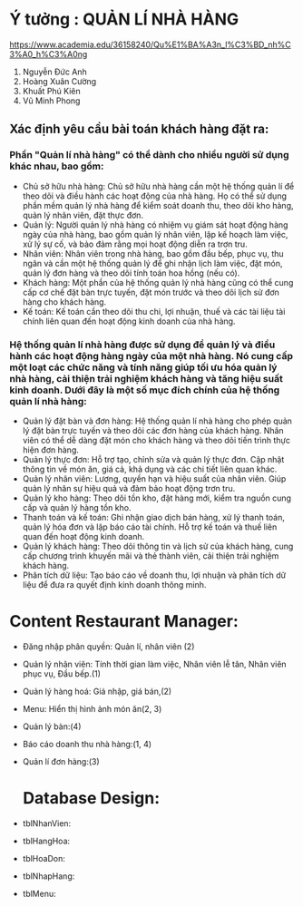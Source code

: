 # Ý tưởng : QUẢN LÍ NHÀ HÀNG
https://www.academia.edu/36158240/Qu%E1%BA%A3n_l%C3%BD_nh%C3%A0_h%C3%A0ng
  1. Nguyễn Đức Anh   
  2. Hoàng Xuân Cường 
  3. Khuất Phú Kiên 
  4. Vũ Minh Phong

## Xác định yêu cầu bài toán khách hàng đặt ra:
### Phần "Quản lí nhà hàng" có thể dành cho nhiều người sử dụng khác nhau, bao gồm:
- Chủ sở hữu nhà hàng: Chủ sở hữu nhà hàng cần một hệ thống quản lí để theo dõi và điều hành các hoạt động của nhà hàng. Họ có thể sử dụng phần mềm quản lý nhà hàng để kiểm soát doanh thu, theo dõi kho hàng, quản lý nhân viên, đặt thực đơn.
- Quản lý: Người quản lý nhà hàng có nhiệm vụ giám sát hoạt động hàng ngày của nhà hàng, bao gồm quản lý nhân viên, lập kế hoạch làm việc, xử lý sự cố, và bảo đảm rằng mọi hoạt động diễn ra trơn tru.
- Nhân viên: Nhân viên trong nhà hàng, bao gồm đầu bếp, phục vụ, thu ngân và cần một hệ thống quản lý để ghi nhận lịch làm việc, đặt món, quản lý đơn hàng và theo dõi tính toán hoa hồng (nếu có).
- Khách hàng: Một phần của hệ thống quản lý nhà hàng cũng có thể cung cấp cơ chế đặt bàn trực tuyến, đặt món trước và theo dõi lịch sử đơn hàng cho khách hàng.
- Kế toán: Kế toán cần theo dõi thu chi, lợi nhuận, thuế và các tài liệu tài chính liên quan đến hoạt động kinh doanh của nhà hàng.


### Hệ thống quản lí nhà hàng được sử dụng để quản lý và điều hành các hoạt động hàng ngày của một nhà hàng. Nó cung cấp một loạt các chức năng và tính năng giúp tối ưu hóa quản lý nhà hàng, cải thiện trải nghiệm khách hàng và tăng hiệu suất kinh doanh. Dưới đây là một số mục đích chính của hệ thống quản lí nhà hàng:
- Quản lý đặt bàn và đơn hàng: Hệ thống quản lí nhà hàng cho phép quản lý đặt bàn trực tuyến và theo dõi các đơn hàng của khách hàng. Nhân viên có thể dễ dàng đặt món cho khách hàng và theo dõi tiến trình thực hiện đơn hàng.
- Quản lý thực đơn: Hỗ trợ tạo, chỉnh sửa và quản lý thực đơn. Cập nhật thông tin về món ăn, giá cả, khả dụng và các chi tiết liên quan khác.
- Quản lý nhân viên: Lương, quyền hạn và hiệu suất của nhân viên. Giúp quản lý nhân sự hiệu quả và đảm bảo hoạt động trơn tru.
- Quản lý kho hàng: Theo dõi tồn kho, đặt hàng mới, kiểm tra nguồn cung cấp và quản lý hàng tồn kho.
- Thanh toán và kế toán: Ghi nhận giao dịch bán hàng, xử lý thanh toán, quản lý hóa đơn và lập báo cáo tài chính. Hỗ trợ kế toán và thuế liên quan đến hoạt động kinh doanh.
- Quản lý khách hàng: Theo dõi thông tin và lịch sử của khách hàng, cung cấp chương trình khuyến mãi và thẻ thành viên, cải thiện trải nghiệm khách hàng.
- Phân tích dữ liệu: Tạo báo cáo về doanh thu, lợi nhuận và phân tích dữ liệu để đưa ra quyết định kinh doanh thông minh.

# Content Restaurant Manager:
- Đăng nhập phân quyền: Quản lí, nhân viên (2)
- Quản lý nhân viên: Tính thời gian làm việc, Nhân viên lễ tân, Nhân viên phục vụ, Đầu bếp.(1)
- Quản lý hàng hoá: Giá nhập, giá bán,(2)
- Menu: Hiển thị hình ảnh món ăn(2, 3)
- Quản lý bàn:(4)
- Báo cáo doanh thu nhà hàng:(1, 4)
- Quản lí đơn hàng:(3)

  # Database Design:
- tblNhanVien:
- tblHangHoa:
- tblHoaDon:
- tblNhapHang:
- tblMenu:




